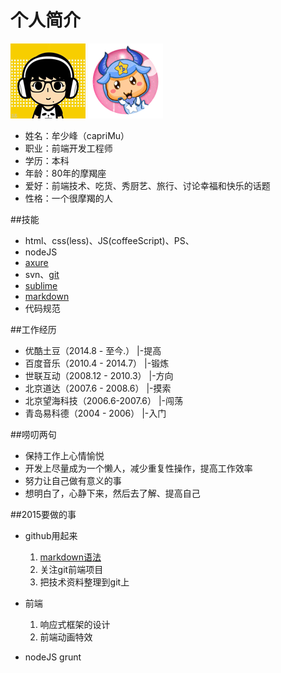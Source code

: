 # 个人简介
![头像](/img/msf.png) ![头像](/img/icon120.png)

* 姓名：牟少峰（capriMu）
* 职业：前端开发工程师
* 学历：本科
* 年龄：80年的摩羯座
* 爱好：前端技术、吃货、秀厨艺、旅行、讨论幸福和快乐的话题
* 性格：一个很摩羯的人

##技能
* html、css(less)、JS(coffeeScript)、PS、
* nodeJS
* [axure](/dev/src/car.rp)
* svn、[git](/dev/git.md)
* [sublime](/dev/sublime.md) 
* [markdown](http://git.intra.tudou.com/static/wiki/wikis/markdown-syntax)
* 代码规范
  
##工作经历
* 优酷土豆（2014.8 - 至今.） 	        |-提高 
* 百度音乐（2010.4 - 2014.7）      	|-锻炼
* 世联互动（2008.12 - 2010.3）     	|-方向
* 北京道达（2007.6 - 2008.6）      	|-摸索
* 北京望海科技（2006.6-2007.6）     	|-闯荡
* 青岛易科德（2004 - 2006）         	|-入门


##唠叨两句
* 保持工作上心情愉悦
* 开发上尽量成为一个懒人，减少重复性操作，提高工作效率
* 努力让自己做有意义的事
* 想明白了，心静下来，然后去了解、提高自己

##2015要做的事
* github用起来
	1. [markdown语法](http://git.intra.tudou.com/static/wiki/wikis/markdown-syntax)
	2. 关注git前端项目
	3. 把技术资料整理到git上

* 前端
	1. 响应式框架的设计
	2. 前端动画特效
	
* nodeJS grunt

